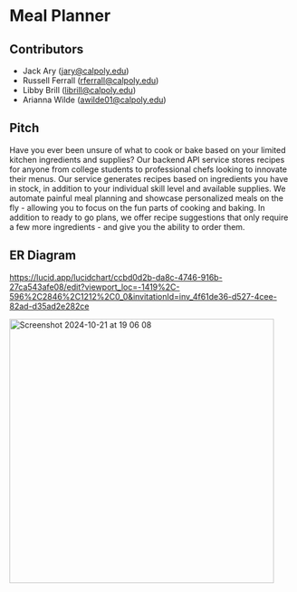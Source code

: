 # Meal Planner

## Contributors
- Jack Ary (jary@calpoly.edu)
- Russell Ferrall (rferrall@calpoly.edu)
- Libby Brill (librill@calpoly.edu)
- Arianna Wilde (awilde01@calpoly.edu)

## Pitch 
Have you ever been unsure of what to cook or bake based on your limited kitchen ingredients and supplies? Our backend API service stores recipes for anyone from college students to professional chefs looking to innovate their menus. Our service generates recipes based on ingredients you have in stock, in addition to your individual skill level and available supplies. We automate painful meal planning and showcase personalized meals on the fly - allowing you to focus on the fun parts of cooking and baking. In addition to ready to go plans, we offer recipe suggestions that only require a few more ingredients - and give you the ability to order them. 

## ER Diagram
https://lucid.app/lucidchart/ccbd0d2b-da8c-4746-916b-27ca543afe08/edit?viewport_loc=-1419%2C-596%2C2846%2C1212%2C0_0&invitationId=inv_4f61de36-d527-4cee-82ad-d35ad2e282ce

<img width="467" alt="Screenshot 2024-10-21 at 19 06 08" src="https://github.com/user-attachments/assets/a77a1772-1e88-4170-9245-c63971188cbe">
